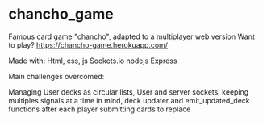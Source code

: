 # chancho_game
Famous card game "chancho", adapted to a multiplayer web version
Want to play? https://chancho-game.herokuapp.com/

Made with:
Html, css, js
Sockets.io
nodejs
Express

Main challenges overcomed:

Managing User decks as circular lists,
User and server sockets, keeping multiples signals at a time in mind,
deck updater and emit_updated_deck functions after each player submitting cards to replace
